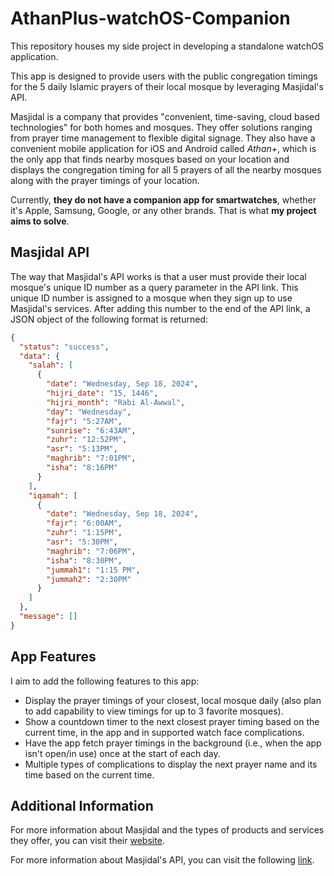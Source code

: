 # AthanPlus-watchOS-Companion

This repository houses my side project in developing a standalone watchOS application.

This app is designed to provide users with the public congregation timings for the 5 daily Islamic prayers of their local mosque by leveraging Masjidal's API.

Masjidal is a company that provides "convenient, time-saving, cloud based technologies" for both homes and mosques. They offer solutions ranging from prayer time management to flexible digital signage. They also have a convenient mobile application for iOS and Android called _Athan+_, which is the only app that finds nearby mosques based on your location and displays the congregation timing for all 5 prayers of all the nearby mosques along with the prayer timings of your location.

Currently, **they do not have a companion app for smartwatches**, whether it's Apple, Samsung, Google, or any other brands. That is what **my project aims to solve**.

## Masjidal API
The way that Masjidal's API works is that a user must provide their local mosque's unique ID number as a query parameter in the API link. This unique ID number is assigned to a mosque when they sign up to use Masjidal's services. After adding this number to the end of the API link, a JSON object of the following format is returned:

```json
{
  "status": "success",
  "data": {
    "salah": [
      {
        "date": "Wednesday, Sep 18, 2024",
        "hijri_date": "15, 1446",
        "hijri_month": "Rabi Al-Awwal",
        "day": "Wednesday",
        "fajr": "5:27AM",
        "sunrise": "6:43AM",
        "zuhr": "12:52PM",
        "asr": "5:13PM",
        "maghrib": "7:01PM",
        "isha": "8:16PM"
      }
    ],
    "iqamah": [
      {
        "date": "Wednesday, Sep 18, 2024",
        "fajr": "6:00AM",
        "zuhr": "1:15PM",
        "asr": "5:30PM",
        "maghrib": "7:06PM",
        "isha": "8:30PM",
        "jummah1": "1:15 PM",
        "jummah2": "2:30PM"
      }
    ]
  },
  "message": []
}
```

## App Features
I aim to add the following features to this app:

- Display the prayer timings of your closest, local mosque daily (also plan to add capability to view timings for up to 3 favorite mosques).
- Show a countdown timer to the next closest prayer timing based on the current time, in the app and in supported watch face complications.
- Have the app fetch prayer timings in the background (i.e., when the app isn't open/in use) once at the start of each day.
- Multiple types of complications to display the next prayer name and its time based on the current time.


## Additional Information
For more information about Masjidal and the types of products and services they offer, you can visit their [website](https://mymasjidal.com/).

For more information about Masjidal's API, you can visit the following [link](https://help.masjidal.com/knowledge-base/apis/).
